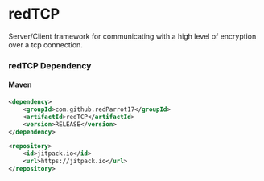 # redTCP

Server/Client framework for communicating with a high level of encryption over a tcp connection.

### redTCP Dependency
#### Maven
```xml
<dependency>
    <groupId>com.github.redParrot17</groupId>
    <artifactId>redTCP</artifactId>
    <version>RELEASE</version>
</dependency>

<repository>
    <id>jitpack.io</id>
    <url>https://jitpack.io</url>
</repository>
```
